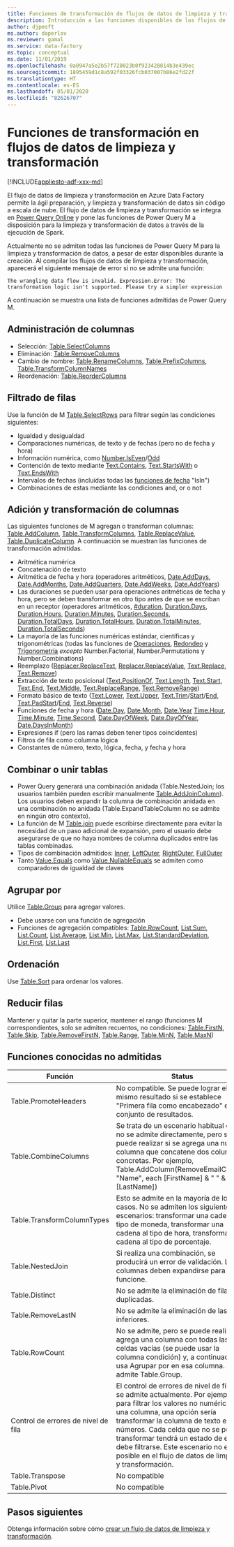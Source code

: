 ```yaml
---
title: Funciones de transformación de flujos de datos de limpieza y transformación en Azure Data Factory
description: Introducción a las funciones disponibles de los flujos de datos de limpieza y transformación en Azure Data Factory
author: djpmsft
ms.author: daperlov
ms.reviewer: gamal
ms.service: data-factory
ms.topic: conceptual
ms.date: 11/01/2019
ms.openlocfilehash: 0a0947a5e2b57f728023b0f923428814b3e439ec
ms.sourcegitcommit: 1895459d1c8a592f03326fcb037007b86e2fd22f
ms.translationtype: HT
ms.contentlocale: es-ES
ms.lasthandoff: 05/01/2020
ms.locfileid: "82626707"
---
```

# <a name="transformation-functions-in-wrangling-data-flow"></a>Funciones de transformación en flujos de datos de limpieza y transformación

[!INCLUDE[appliesto-adf-xxx-md](includes/appliesto-adf-xxx-md.md)]

El flujo de datos de limpieza y transformación en Azure Data Factory permite la ágil preparación, y limpieza y transformación de datos sin código a escala de nube. El flujo de datos de limpieza y transformación se integra en [Power Query Online](https://docs.microsoft.com/powerquery-m/power-query-m-reference) y pone las funciones de Power Query M a disposición para la limpieza y transformación de datos a través de la ejecución de Spark. 

Actualmente no se admiten todas las funciones de Power Query M para la limpieza y transformación de datos, a pesar de estar disponibles durante la creación. Al compilar los flujos de datos de limpieza y transformación, aparecerá el siguiente mensaje de error si no se admite una función:

`The wrangling data flow is invalid. Expression.Error: The transformation logic isn't supported. Please try a simpler expression`

A continuación se muestra una lista de funciones admitidas de Power Query M.

## <a name="column-management"></a>Administración de columnas

* Selección: [Table.SelectColumns](https://docs.microsoft.com/powerquery-m/table-selectcolumns)
* Eliminación: [Table.RemoveColumns](https://docs.microsoft.com/powerquery-m/table-removecolumns)
* Cambio de nombre: [Table.RenameColumns](https://docs.microsoft.com/powerquery-m/table-renamecolumns), [Table.PrefixColumns](https://docs.microsoft.com/powerquery-m/table-prefixcolumns), [Table.TransformColumnNames](https://docs.microsoft.com/powerquery-m/table-transformcolumnnames)
* Reordenación: [Table.ReorderColumns](https://docs.microsoft.com/powerquery-m/table-reordercolumns)

## <a name="row-filtering"></a>Filtrado de filas

Use la función de M [Table.SelectRows](https://docs.microsoft.com/powerquery-m/table-selectrows) para filtrar según las condiciones siguientes:

* Igualdad y desigualdad
* Comparaciones numéricas, de texto y de fechas (pero no de fecha y hora)
* Información numérica, como [Number.IsEven](https://docs.microsoft.com/powerquery-m/number-iseven)/[Odd](https://docs.microsoft.com/powerquery-m/number-iseven)
* Contención de texto mediante [Text.Contains](https://docs.microsoft.com/powerquery-m/text-contains), [Text.StartsWith](https://docs.microsoft.com/powerquery-m/text-startswith) o [Text.EndsWith](https://docs.microsoft.com/powerquery-m/text-endswith)
* Intervalos de fechas (incluidas todas las [funciones de fecha](https://docs.microsoft.com/powerquery-m/date-functions) "IsIn") 
* Combinaciones de estas mediante las condiciones and, or o not

## <a name="adding-and-transforming-columns"></a>Adición y transformación de columnas

Las siguientes funciones de M agregan o transforman columnas: [Table.AddColumn](https://docs.microsoft.com/powerquery-m/table-addcolumn), [Table.TransformColumns](https://docs.microsoft.com/powerquery-m/table-transformcolumns), [Table.ReplaceValue](https://docs.microsoft.com/powerquery-m/table-replacevalue), [Table.DuplicateColumn](https://docs.microsoft.com/powerquery-m/table-duplicatecolumn). A continuación se muestran las funciones de transformación admitidas.

* Aritmética numérica
* Concatenación de texto
* Aritmética de fecha y hora (operadores aritméticos, [Date.AddDays](https://docs.microsoft.com/powerquery-m/date-adddays), [Date.AddMonths](https://docs.microsoft.com/powerquery-m/date-addmonths), [Date.AddQuarters](https://docs.microsoft.com/powerquery-m/date-addquarters), [Date.AddWeeks](https://docs.microsoft.com/powerquery-m/date-addweeks), [Date.AddYears](https://docs.microsoft.com/powerquery-m/date-addyears))
* Las duraciones se pueden usar para operaciones aritméticas de fecha y hora, pero se deben transformar en otro tipo antes de que se escriban en un receptor (operadores aritméticos, [#duration](https://docs.microsoft.com/powerquery-m/sharpduration), [Duration.Days](https://docs.microsoft.com/powerquery-m/duration-days), [Duration.Hours](https://docs.microsoft.com/powerquery-m/duration-hours), [Duration.Minutes](https://docs.microsoft.com/powerquery-m/duration-minutes), [Duration.Seconds](https://docs.microsoft.com/powerquery-m/duration-seconds), [Duration.TotalDays](https://docs.microsoft.com/powerquery-m/duration-totaldays), [Duration.TotalHours](https://docs.microsoft.com/powerquery-m/duration-totalhours), [Duration.TotalMinutes](https://docs.microsoft.com/powerquery-m/duration-totalminutes), [Duration.TotalSeconds](https://docs.microsoft.com/powerquery-m/duration-totalseconds))    
* La mayoría de las funciones numéricas estándar, científicas y trigonométricas (todas las funciones de [Operaciones](https://docs.microsoft.com/powerquery-m/number-functions#operations), [Redondeo](https://docs.microsoft.com/powerquery-m/number-functions#rounding) y [Trigonometría](https://docs.microsoft.com/powerquery-m/number-functions#trigonometry) *excepto* Number.Factorial, Number.Permutations y Number.Combinations)
* Reemplazo ([Replacer.ReplaceText](https://docs.microsoft.com/powerquery-m/replacer-replacetext), [Replacer.ReplaceValue](https://docs.microsoft.com/powerquery-m/replacer-replacevalue), [Text.Replace](https://docs.microsoft.com/powerquery-m/text-replace), [Text.Remove](https://docs.microsoft.com/powerquery-m/text-remove))
* Extracción de texto posicional ([Text.PositionOf](https://docs.microsoft.com/powerquery-m/text-positionof), [Text.Length](https://docs.microsoft.com/powerquery-m/text-length), [Text.Start](https://docs.microsoft.com/powerquery-m/text-start), [Text.End](https://docs.microsoft.com/powerquery-m/text-end), [Text.Middle](https://docs.microsoft.com/powerquery-m/text-middle), [Text.ReplaceRange](https://docs.microsoft.com/powerquery-m/text-replacerange), [Text.RemoveRange](https://docs.microsoft.com/powerquery-m/text-removerange))
* Formato básico de texto ([Text.Lower](https://docs.microsoft.com/powerquery-m/text-lower), [Text.Upper](https://docs.microsoft.com/powerquery-m/text-upper), [Text.Trim](https://docs.microsoft.com/powerquery-m/text-trim)/[Start](https://docs.microsoft.com/powerquery-m/text-trimstart)/[End](https://docs.microsoft.com/powerquery-m/text-trimend), [Text.PadStart](https://docs.microsoft.com/powerquery-m/text-padstart)/[End](https://docs.microsoft.com/powerquery-m/text-padend), [Text.Reverse](https://docs.microsoft.com/powerquery-m/text-reverse))
* Funciones de fecha y hora ([Date.Day](https://docs.microsoft.com/powerquery-m/date-day), [Date.Month](https://docs.microsoft.com/powerquery-m/date-month), [Date.Year](https://docs.microsoft.com/powerquery-m/date-year) [Time.Hour](https://docs.microsoft.com/powerquery-m/time-hour), [Time.Minute](https://docs.microsoft.com/powerquery-m/time-minute), [Time.Second](https://docs.microsoft.com/powerquery-m/time-second), [Date.DayOfWeek](https://docs.microsoft.com/powerquery-m/date-dayofweek), [Date.DayOfYear](https://docs.microsoft.com/powerquery-m/date-dayofyear), [Date.DaysInMonth](https://docs.microsoft.com/powerquery-m/date-daysinmonth))
* Expresiones if (pero las ramas deben tener tipos coincidentes)
* Filtros de fila como columna lógica
* Constantes de número, texto, lógica, fecha, y fecha y hora

<a name="mergingjoining-tables"></a>Combinar o unir tablas
----------------------
* Power Query generará una combinación anidada (Table.NestedJoin; los usuarios también pueden escribir manualmente [Table.AddJoinColumn](https://docs.microsoft.com/powerquery-m/table-addjoincolumn)).
    Los usuarios deben expandir la columna de combinación anidada en una combinación no anidada (Table.ExpandTableColumn no se admite en ningún otro contexto).
* La función de M [Table.join](https://docs.microsoft.com/powerquery-m/table-join) puede escribirse directamente para evitar la necesidad de un paso adicional de expansión, pero el usuario debe asegurarse de que no haya nombres de columna duplicados entre las tablas combinadas.
* Tipos de combinación admitidos:   [Inner](https://docs.microsoft.com/powerquery-m/joinkind-inner), [LeftOuter](https://docs.microsoft.com/powerquery-m/joinkind-leftouter), [RightOuter](https://docs.microsoft.com/powerquery-m/joinkind-rightouter), [FullOuter](https://docs.microsoft.com/powerquery-m/joinkind-fullouter)
* Tanto [Value.Equals](https://docs.microsoft.com/powerquery-m/value-equals) como [Value.NullableEquals](https://docs.microsoft.com/powerquery-m/value-nullableequals) se admiten como comparadores de igualdad de claves

## <a name="group-by"></a>Agrupar por

Utilice [Table.Group](https://docs.microsoft.com/powerquery-m/table-group) para agregar valores.
* Debe usarse con una función de agregación
* Funciones de agregación compatibles:   [Table.RowCount](https://docs.microsoft.com/powerquery-m/table-rowcount), [List.Sum](https://docs.microsoft.com/powerquery-m/list-sum), [List.Count](https://docs.microsoft.com/powerquery-m/list-count), [List.Average](https://docs.microsoft.com/powerquery-m/list-average), [List.Min](https://docs.microsoft.com/powerquery-m/list-min), [List.Max](https://docs.microsoft.com/powerquery-m/list-max), [List.StandardDeviation](https://docs.microsoft.com/powerquery-m/list-standarddeviation), [List.First](https://docs.microsoft.com/powerquery-m/list-first), [List.Last](https://docs.microsoft.com/powerquery-m/list-last)

## <a name="sorting"></a>Ordenación

Use [Table.Sort](https://docs.microsoft.com/powerquery-m/table-sort) para ordenar los valores.

## <a name="reducing-rows"></a>Reducir filas

Mantener y quitar la parte superior, mantener el rango (funciones M correspondientes, solo se admiten recuentos, no condiciones: [Table.FirstN](https://docs.microsoft.com/powerquery-m/table-firstn), [Table.Skip](https://docs.microsoft.com/powerquery-m/table-skip), [Table.RemoveFirstN](https://docs.microsoft.com/powerquery-m/table-removefirstn), [Table.Range](https://docs.microsoft.com/powerquery-m/table-range), [Table.MinN](https://docs.microsoft.com/powerquery-m/table-minn), [Table.MaxN](https://docs.microsoft.com/powerquery-m/table-maxn))

## <a name="known-unsupported-functions"></a>Funciones conocidas no admitidas

| Función | Status |
| -- | -- |
| Table.PromoteHeaders | No compatible. Se puede lograr el mismo resultado si se establece "Primera fila como encabezado" en el conjunto de resultados. |
| Table.CombineColumns | Se trata de un escenario habitual que no se admite directamente, pero se puede realizar si se agrega una nueva columna que concatene dos columnas concretas.  Por ejemplo, Table.AddColumn(RemoveEmailColumn, "Name", each [FirstName] & " " & [LastName]) |
| Table.TransformColumnTypes | Esto se admite en la mayoría de los casos. No se admiten los siguientes escenarios: transformar una cadena al tipo de moneda, transformar una cadena al tipo de hora, transformar una cadena al tipo de porcentaje. |
| Table.NestedJoin | Si realiza una combinación, se producirá un error de validación. Las columnas deben expandirse para que funcione. |
| Table.Distinct | No se admite la eliminación de filas duplicadas. |
| Table.RemoveLastN | No se admite la eliminación de las filas inferiores. |
| Table.RowCount | No se admite, pero se puede realizar si agrega una columna con todas las celdas vacías (se puede usar la columna condición) y, a continuación, usa Agrupar por en esa columna. Se admite Table.Group. | 
| Control de errores de nivel de fila | El control de errores de nivel de fila no se admite actualmente. Por ejemplo, para filtrar los valores no numéricos de una columna, una opción sería transformar la columna de texto en números. Cada celda que no se pueda transformar tendrá un estado de error y debe filtrarse. Este escenario no es posible en el flujo de datos de limpieza y transformación. |
| Table.Transpose | No compatible |
| Table.Pivot | No compatible |

## <a name="next-steps"></a>Pasos siguientes

Obtenga información sobre cómo [crear un flujo de datos de limpieza y transformación](wrangling-data-flow-tutorial.md).